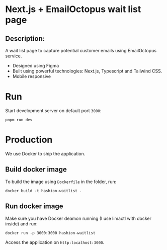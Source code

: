 # Next.js + EmailOctopus wait list page

## Description:

A wait list page to capture potential customer emails using EmailOctopus
service.

- Designed using Figma
- Built using powerful technologies: Next.js, Typescript and Tailwind CSS.
- Mobile responsive

# Run

Start development server on default port `3000`:

```shell
pnpm run dev
```

# Production

We use Docker to ship the application. 

## Build docker image

To build the image using `Dockerfile` in the folder, run:

```shell
docker build -t hashion-waitlist .
```

## Run docker image

Make sure you have Docker deamon running (I use limactl with docker inside) and run:

```shell
docker run -p 3000:3000 hashion-waitlist
```

Access the application on `http:localhost:3000`.
